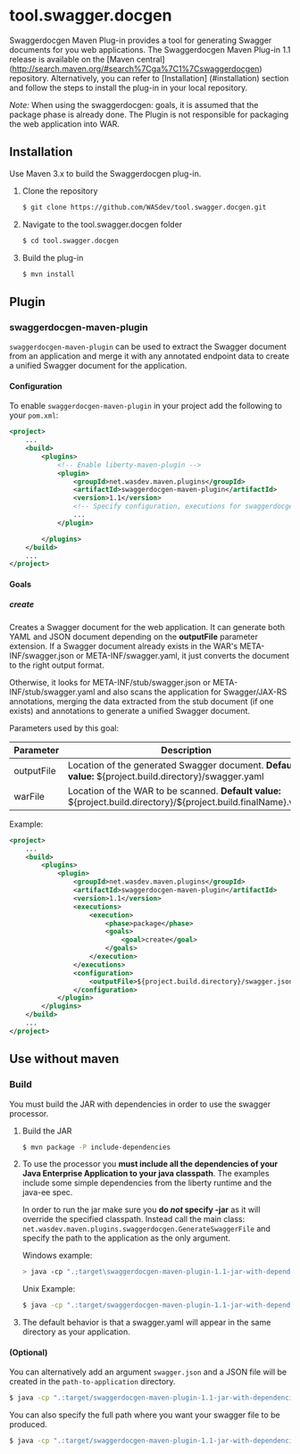 # tool.swagger.docgen

Swaggerdocgen Maven Plug-in provides a tool for generating Swagger documents for you web applications. The Swaggerdocgen Maven Plug-in 1.1 release is available on the [Maven central] (http://search.maven.org/#search%7Cga%7C1%7Cswaggerdocgen) repository. Alternatively, you can refer to [Installation] (#installation) section and follow the steps to install the plug-in in your local repository.

*Note:* When using the swaggerdocgen: goals, it is assumed that the package phase is already done. The Plugin is not responsible for packaging the web application into WAR.

## Installation

Use Maven 3.x to build the Swaggerdocgen plug-in.

1. Clone the repository
   ```sh
   $ git clone https://github.com/WASdev/tool.swagger.docgen.git
   ```

2. Navigate to the tool.swagger.docgen folder
   ```sh
   $ cd tool.swagger.docgen
   ```

3. Build the plug-in
   ```sh
   $ mvn install
   ```


## Plugin

### swaggerdocgen-maven-plugin

`swaggerdocgen-maven-plugin` can be used to extract the Swagger document from an application and merge it with any annotated endpoint data to create a unified Swagger document for the application.

#### Configuration

To enable `swaggerdocgen-maven-plugin` in your project add the following to your `pom.xml`:

```xml
<project>
    ...
    <build>
        <plugins>
            <!-- Enable liberty-maven-plugin -->
            <plugin>
                <groupId>net.wasdev.maven.plugins</groupId>
                <artifactId>swaggerdocgen-maven-plugin</artifactId>
                <version>1.1</version>
                <!-- Specify configuration, executions for swaggerdocgen-maven-plugin -->
                ...
            </plugin>

        </plugins>
    </build>
    ...
</project>
```

#### Goals

##### create
Creates a Swagger document for the web application. It can generate both YAML and JSON document depending on the **outputFile** parameter extension. If a Swagger document already exists in the WAR's META-INF/swagger.json or META-INF/swagger.yaml, it just converts the document to the right output format. 

Otherwise, it looks for META-INF/stub/swagger.json or META-INF/stub/swagger.yaml and also scans the application for Swagger/JAX-RS annotations, merging the data extracted from the stub document (if one exists) and annotations to generate a unified Swagger document.

Parameters used by this goal:

| Parameter | Description | Required |
| --------  | ----------- | -------  |
| outputFile | Location of the generated Swagger document. **Default value:** \${project.build.directory}/swagger.yaml | No |
| warFile| Location of the WAR to be scanned. **Default value:** \${project.build.directory}/\${project.build.finalName}.war | No |

Example:
```xml
<project>
    ...
    <build>
        <plugins>
            <plugin>
                <groupId>net.wasdev.maven.plugins</groupId>
                <artifactId>swaggerdocgen-maven-plugin</artifactId>
                <version>1.1</version>
                <executions>
                    <execution>
                        <phase>package</phase>
                        <goals>
                            <goal>create</goal>
                        </goals>
                    </execution>
                </executions>
                <configuration>
                    <outputFile>${project.build.directory}/swagger.json</outputFile>
                </configuration>
            </plugin>
        </plugins>
    </build>
    ...
</project>
```


## Use without maven

### Build
You must build the JAR with dependencies in order to use the swagger processor.

1. Build the JAR

   ```sh
   $ mvn package -P include-dependencies
   ```
2. To use the processor you **must include all the dependencies of your Java Enterprise Application to your java classpath**. The examples include some simple dependencies from the liberty runtime and the java-ee spec. 

   In order to run the jar make sure you **do _not_ specify -jar** as it will override the specified classpath. Instead call the main class:
   `net.wasdev.maven.plugins.swaggerdocgen.GenerateSwaggerFile` and specify the path to the application as the only argument.
   
   Windows example:
   ```sh
   > java -cp ".;target\swaggerdocgen-maven-plugin-1.1-jar-with-dependencies.jar;C:\libertyRuntime\dev\api\spec\*" net.wasdev.maven.plugins.swaggerdocgen.GenerateSwaggerFile C:\..\path-to-application\app.war
   ```
   Unix Example:
   ```sh
   $ java -cp ".:target/swaggerdocgen-maven-plugin-1.1-jar-with-dependencies.jar:/libertyRuntime/dev/api/spec/*" net.wasdev.maven.plugins.swaggerdocgen.GenerateSwaggerFile /../path-to-application/app.war
   ```

3. The default behavior is that a swagger.yaml will appear in the same directory as your application.
   
#### (Optional)
You can alternatively add an argument `swagger.json` and a JSON file will be created in the `path-to-application` directory.
```sh
$ java -cp ".:target/swaggerdocgen-maven-plugin-1.1-jar-with-dependencies.jar:/libertyRuntime/dev/api/spec/*" net.wasdev.maven.plugins.swaggerdocgen.GenerateSwaggerFile /../path-to-application/app.war swagger.json
```
You can also specify the full path where you want your swagger file to be produced.
```sh
$ java -cp ".:target/swaggerdocgen-maven-plugin-1.1-jar-with-dependencies.jar:/libertyRuntime/dev/api/spec/*" net.wasdev.maven.plugins.swaggerdocgen.GenerateSwaggerFile /../path-to-application/app.war /path-to-swagger/swagger.json
```



   


